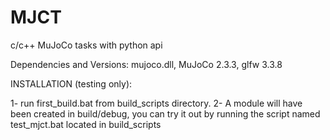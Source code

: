 # MJCT
c/c++ MuJoCo tasks with python api

Dependencies and Versions: mujoco.dll, MuJoCo 2.3.3, glfw 3.3.8


INSTALLATION (testing only):

1- run first_build.bat from build_scripts directory.
2- A module will have been created in build/debug, you can try it out by running the script named test_mjct.bat located in build_scripts
